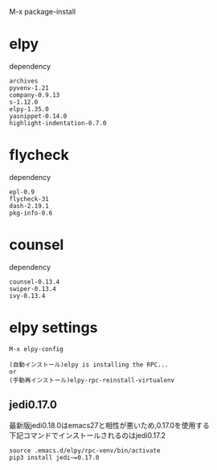 M-x package-install
# elpy
dependency
```
archives
pyvenv-1.21
company-0.9.13
s-1.12.0
elpy-1.35.0
yasnippet-0.14.0
highlight-indentation-0.7.0
```

# flycheck
dependency
```
epl-0.9
flycheck-31
dash-2.19.1
pkg-info-0.6
```

# counsel
dependency
```
counsel-0.13.4
swiper-0.13.4
ivy-0.13.4
```


# elpy settings
```
M-x elpy-config
```
```
(自動インストール)elpy is installing the RPC...
or 
(手動再インストール)elpy-rpc-reinstall-virtualenv
```
## jedi0.17.0
最新版jedi0.18.0はemacs27と相性が悪いため,0.17.0を使用する  
下記コマンドでインストールされるのはjedi0.17.2
```
source .emacs.d/elpy/rpc-venv/bin/activate
pip3 install jedi~=0.17.0
```